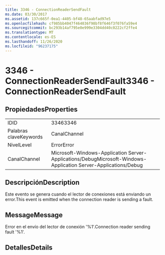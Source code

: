 ```yaml
---
title: 3346 - ConnectionReaderSendFault
ms.date: 03/30/2017
ms.assetid: 137c665f-0ea1-4405-bf48-65aabfad97e5
ms.openlocfilehash: cf985bb4047f464036f98bf8f646f3f076fa59e4
ms.sourcegitcommit: bc293b14af795e0e999e3304dd40c0222cf2ffe4
ms.translationtype: MT
ms.contentlocale: es-ES
ms.lasthandoff: 11/26/2020
ms.locfileid: "96237175"
---
```

# <a name="3346---connectionreadersendfault"></a><span data-ttu-id="d266e-102">3346 - ConnectionReaderSendFault</span><span class="sxs-lookup"><span data-stu-id="d266e-102">3346 - ConnectionReaderSendFault</span></span>

## <a name="properties"></a><span data-ttu-id="d266e-103">Propiedades</span><span class="sxs-lookup"><span data-stu-id="d266e-103">Properties</span></span>  
  
|||  
|-|-|  
|<span data-ttu-id="d266e-104">ID</span><span class="sxs-lookup"><span data-stu-id="d266e-104">ID</span></span>|<span data-ttu-id="d266e-105">3346</span><span class="sxs-lookup"><span data-stu-id="d266e-105">3346</span></span>|  
|<span data-ttu-id="d266e-106">Palabras clave</span><span class="sxs-lookup"><span data-stu-id="d266e-106">Keywords</span></span>|<span data-ttu-id="d266e-107">Canal</span><span class="sxs-lookup"><span data-stu-id="d266e-107">Channel</span></span>|  
|<span data-ttu-id="d266e-108">Nivel</span><span class="sxs-lookup"><span data-stu-id="d266e-108">Level</span></span>|<span data-ttu-id="d266e-109">Error</span><span class="sxs-lookup"><span data-stu-id="d266e-109">Error</span></span>|  
|<span data-ttu-id="d266e-110">Canal</span><span class="sxs-lookup"><span data-stu-id="d266e-110">Channel</span></span>|<span data-ttu-id="d266e-111">Microsoft-Windows-Application Server-Applications/Debug</span><span class="sxs-lookup"><span data-stu-id="d266e-111">Microsoft-Windows-Application Server-Applications/Debug</span></span>|  
  
## <a name="description"></a><span data-ttu-id="d266e-112">Descripción</span><span class="sxs-lookup"><span data-stu-id="d266e-112">Description</span></span>  

 <span data-ttu-id="d266e-113">Este evento se genera cuando el lector de conexiones está enviando un error.</span><span class="sxs-lookup"><span data-stu-id="d266e-113">This event is emitted when the connection reader is sending a fault.</span></span>  
  
## <a name="message"></a><span data-ttu-id="d266e-114">Message</span><span class="sxs-lookup"><span data-stu-id="d266e-114">Message</span></span>  

 <span data-ttu-id="d266e-115">Error en el envío del lector de conexión '%1'.</span><span class="sxs-lookup"><span data-stu-id="d266e-115">Connection reader sending fault '%1'.</span></span>  
  
## <a name="details"></a><span data-ttu-id="d266e-116">Detalles</span><span class="sxs-lookup"><span data-stu-id="d266e-116">Details</span></span>
